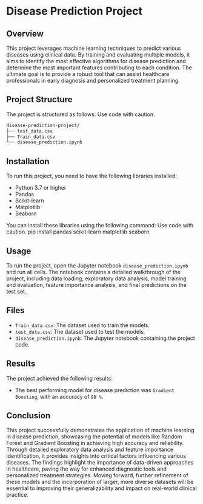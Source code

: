 # Disease Prediction Project

## Overview

This project leverages machine learning techniques to predict various diseases using clinical data. By training and evaluating multiple models, it aims to identify the most effective algorithms for disease prediction and determine the most important features contributing to each condition. The ultimate goal is to provide a robust tool that can assist healthcare professionals in early diagnosis and personalized treatment planning.

## Project Structure

The project is structured as follows:
Use code with caution.
```bash
disease-prediction-project/
├── test_data.csv
├── Train_data.csv
└── disease_prediction.ipynb
```
## Installation

To run this project, you need to have the following libraries installed:

- Python 3.7 or higher
- Pandas
- Scikit-learn
- Matplotlib
- Seaborn

You can install these libraries using the following command:
Use code with caution.
pip install pandas scikit-learn matplotlib seaborn

## Usage

To run the project, open the Jupyter notebook `disease_prediction.ipynb` and run all cells. The notebook contains a detailed walkthrough of the project, including data loading, exploratory data analysis, model training and evaluation, feature importance analysis, and final predictions on the test set. 


## Files

- `Train_data.csv`: The dataset used to train the models.
- `test_data.csv`: The dataset used to test the models.
- `disease_prediction.ipynb`: The Jupyter notebook containing the project code.

## Results

The project achieved the following results:

- The best performing model for disease prediction was `Gradient Boosting`, with an accuracy of `98 %`.

## Conclusion

This project successfully demonstrates the application of machine learning in disease prediction, showcasing the potential of models like Random Forest and Gradient Boosting in achieving high accuracy and reliability. Through detailed exploratory data analysis and feature importance identification, it provides insights into critical factors influencing various diseases. The findings highlight the importance of data-driven approaches in healthcare, paving the way for enhanced diagnostic tools and personalized treatment strategies. Moving forward, further refinement of these models and the incorporation of larger, more diverse datasets will be essential to improving their generalizability and impact on real-world clinical practice.

